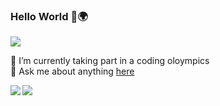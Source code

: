 ### Hello World 👋🌍
![](https://komarev.com/ghpvc/?username=Simsalabim1&label=PROFILE+VISITORS)

<!--
**simsalabim1/simsalabim1** is a ✨ _special_ ✨ repository because its `README.md` (this file) appears on your GitHub profile.

Here are some ideas to get you started:

- 🔭 I’m currently working on ...
- 🌱 I’m currently learning ...
- 👯 I’m looking to collaborate on ...
- 🤔 I’m looking for help with ...
- 💬 Ask me about ...
- 📫 How to reach me: ...
- 😄 Pronouns: ...
- ⚡ Fun fact: ...
--> 

<!--🔭 I’m currently working on my data analyst nanaodegree(on the last chapter)<br>
🌱 I’m currently learning sql
<br>
--> 




🌱 I’m currently taking part in a coding oloympics<br>
💬 Ask me about anything <a href="https://github.com/simsalabim1/simsalabim1/issues"> here</a><br>


 
 
 <a href="https://github.com/anuraghazra/github-readme-stats">
  <img align="left" src="https://github-readme-stats.vercel.app/api/top-langs/?username=simsalabim1&theme=dracula&notebook&hide=jupyter%20notebook,HTML" />
</a><a href="https://github.com/anuraghazra/github-readme-stats">
  <img align="left" src="https://github-readme-stats.vercel.app/api?username=simsalabim1&hide=contribs,prs&count_private=true&show_icons=true&theme=dracula" />
</a>
 



